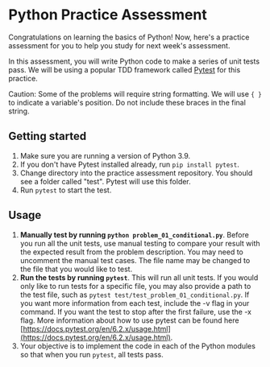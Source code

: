 # Python Practice Assessment

Congratulations on learning the basics of Python! Now, here's a practice
assessment for you to help you study for next week's assessment.

In this assessment, you will write Python code to make a series of unit tests
pass. We will be using a popular TDD framework called
[Pytest](https://docs.pytest.org/en/6.2.x/index.html#) for this practice.

Caution: Some of the problems will require string formatting. We will use `{ }` to
indicate a variable's position. Do not include these braces in the final string.

## Getting started

1. Make sure you are running a version of Python 3.9.
2. If you don't have Pytest installed already, run `pip install pytest`.
3. Change directory into the practice assessment repository. You should see a folder
   called "test". Pytest will use this folder.
4. Run `pytest` to start the test.

## Usage

1. **Manually test by running `python problem_01_conditional.py`**. Before you
   run all the unit tests, use manual testing to compare your result with the
   expected result from the problem description. You may need to uncomment the
   manual test cases. The file name may be changed to the file that you would
   like to test.
2. **Run the tests by running `pytest`**. This will run all unit
   tests. If you would only like to run tests for a specific file, you may also
   provide a path to the test file, such as
   `pytest test/test_problem_01_conditional.py`. If you want more information
   from each test, include the -v flag in your command. If you want the test to
   stop after the first failure, use the -x flag. More information about how to
   use pytest can be found here [https://docs.pytest.org/en/6.2.x/usage.html](https://docs.pytest.org/en/6.2.x/usage.html).
3. Your objective is to implement the code in each of the Python modules so that
   when you run `pytest`, all tests pass.